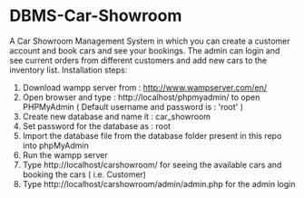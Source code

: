 # DBMS-Car-Showroom
A Car Showroom Management System in which you can create a customer account and book cars and see your bookings.
The admin can login and see current orders from different customers and add new cars to the inventory list.
Installation steps:
1. Download wampp server from : http://www.wampserver.com/en/
2. Open browser and type : http://localhost/phpmyadmin/ to open PHPMyAdmin ( Default username and password is : 'root' )
3. Create new database and name it : car_showroom
4. Set password for the database as : root
5. Import the database file from the database folder present in this repo into phpMyAdmin
6. Run the wampp server
7. Type http://localhost/carshowroom/ for seeing the available cars and booking the cars ( i.e. Customer)
8. Type http://localhost/carshowroom/admin/admin.php for the admin login

